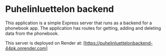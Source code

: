 # Puhelinluettelon backend

This application is a simple Express server that runs as a backend for a phonebook app. The application has routes for getting, adding and deleting data from the phonebook.

This server is deployed on Render at: [https://puhelinluettelonbackend-44pk.onrender.com]